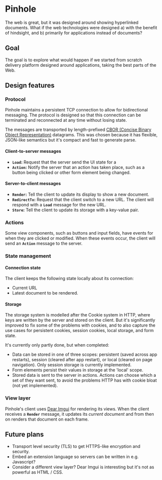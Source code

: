 # Pinhole

The web is great, but it was designed around showing hyperlinked documents. What if the web technologies were designed a) with the benefit of hindsight, and b) primarily for applications instead of documents?

## Goal

The goal is to explore what would happen if we started from scratch delivery platform designed around applications, taking the best parts of the Web.

## Design features

### Protocol

Pinhole maintains a persistent TCP connection to allow for bidirectional messaging. The protocol is designed so that this connection can be terminated and reconnected at any time without losing state.

The messages are transported by length-prefixed [CBOR (Concise Binary Object Representation)](https://tools.ietf.org/html/rfc7049) datagrams. This was chosen because it has flexible, JSON-like semantics but it's compact and fast to generate parse.

#### Client-to-server messages

* **`Load`:** Request that the server send the UI state for a 
* **`Action`:** Notify the server that an action has taken place, such as a button being clicked or other form element being changed.

#### Server-to-client messages

* **`Render`:** Tell the client to update its display to show a new document.
* **`RedirectTo`:** Request that the client switch to a new URL. The client will respond with a **`Load`** message for the new URL.
* **`Store`:** Tell the client to update its storage with a key-value pair.

### Actions

Some view components, such as buttons and input fields, have events for when they are clicked or modified. When these events occur, the client will send an **`Action`** message to the server.

### State management

#### Connection state

The client keeps the following state locally about its connection:

* Current URL
* Latest document to be rendered.

#### Storage

The storage system is modelled after the Cookie system in HTTP, where keys are written by the server and stored on the client. But it's significantly improved to fix some of the problems with cookies, and to also capture the use cases for persistent cookies, session cookies, local storage, and form state.

It's currently only partly done, but when completed:

* Data can be stored in one of three scopes: persistent (saved across app restarts), session (cleared after app restart), or local (cleared on page navigation). Only session storage is currently implemented.
* Form elements persist their values in storage at the 'local' scope.
* Stored data is sent to the server in actions. Actions can choose which a set of they want sent, to avoid the problems HTTP has with cookie bloat (not yet implemented).

### View layer

Pinhole's client uses [Dear Imgui](https://github.com/ocornut/imgui) for rendering its views. When the client receives a **`Render`** message, it updates its _current document_ and from then on renders that document on each frame.

## Future plans

* Transport level security (TLS) to get HTTPS-like encryption and security.
* Embed an extension language so servers can be written in e.g. Javascript?
* Consider a different view layer? Dear Imgui is interesting but it's not as powerful as HTML / CSS.
